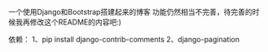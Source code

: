 一个使用Django和Bootstrap搭建起来的博客
功能仍然相当不完善，待完善的时候我再修改这个README的内容吧:)

依赖：
1、pip install django-contrib-comments
2、django-pagination
